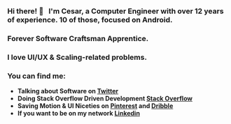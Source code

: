 ### Hi there! 👋 &nbsp; I'm Cesar, a Computer Engineer with over 12 years of experience. 10 of those, focused on Android.
### Forever Software Craftsman Apprentice.
### I love UI/UX & Scaling-related problems.
### You can find me: 

- **Talking about Software on [Twitter](https://twitter.com/cesards_)**
- **Doing Stack Overflow Driven Development [Stack Overflow](https://stackoverflow.com/users/689723/cesards)**
- **Saving Motion & UI Niceties on [Pinterest](https://www.pinterest.com/cesards_/boards) and [Dribble](https://dribbble.com/cesards/collections)**
- **If you want to be on my network [Linkedin](https://www.linkedin.com/in/cesards/)**

